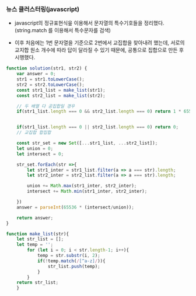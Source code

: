 ### 뉴스 클러스터링(javascript)

- javascript의 정규표현식읖 이용해서 문자열의 특수기호들을 정리했다.   
  (string.match 를 이용해서 특수문자를 검색)   

- 이후 처음에는 1번 문자열을 기준으로 2번에서 교집합을 찾아내려 했는데, 서로의 교지합 원소 개수에 따라 답이 달라질 수 있기 때문에, 공통으로 집합으로 만든 후 시행했다.   

```js
function solution(str1, str2) {
    var answer = 0;
    str1 = str1.toLowerCase();
    str2 = str2.toLowerCase();
    const str1_list = make_list(str1);
    const str2_list = make_list(str2);

    // 두 배열 다 공집합일 경우
    if(str1_list.length === 0 && str2_list.length === 0) return 1 * 65536;


    if(str1_list.length === 0 || str2_list.length === 0) return 0;
    // 교집합 합집합

    const str_set = new Set([...str1_list, ...str2_list]);
    let union = 0;
    let intersect = 0;

    str_set.forEach(str =>{
        let str1_inter = str1_list.filter(a => a === str).length;
        let str2_inter = str2_list.filter(a => a === str).length;

        union += Math.max(str1_inter, str2_inter);
        intersect += Math.min(str1_inter, str2_inter);

    })
    answer = parseInt(65536 * (intersect/union));

    return answer;
}

function make_list(str){
    let str_list = [];
    let temp = '';
        for (let i = 0; i < str.length-1; i++){
            temp = str.substr(i, 2);
            if(!temp.match(/[^a-z]/)){
                str_list.push(temp);
            }
        }
    return str_list;
    }
```

